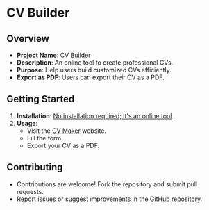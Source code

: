 # CV Builder

## Overview
- **Project Name**: CV Builder
- **Description**: An online tool to create professional CVs.
- **Purpose**: Help users build customized CVs efficiently.
- **Export as PDF**: Users can export their CV as a PDF.

## Getting Started
1. **Installation**: [No installation required; it's an online tool](https://cvbuilderpclima.netlify.app).
2. **Usage**:
   - Visit the [CV Maker](https://cvbuilderpclima.netlify.app) website.
   - Fill the form.
   - Export your CV as a PDF.

## Contributing
- Contributions are welcome! Fork the repository and submit pull requests.
- Report issues or suggest improvements in the GitHub repository.
